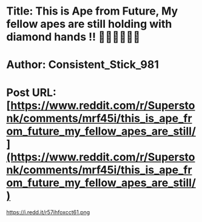 # Title: This is Ape from Future, My fellow apes are still holding with diamond hands !! 🦍🦍🦍💎💎💎
# Author: Consistent_Stick_981
# Post URL: [https://www.reddit.com/r/Superstonk/comments/mrf45i/this_is_ape_from_future_my_fellow_apes_are_still/](https://www.reddit.com/r/Superstonk/comments/mrf45i/this_is_ape_from_future_my_fellow_apes_are_still/)


https://i.redd.it/r57ihfoxcct61.png